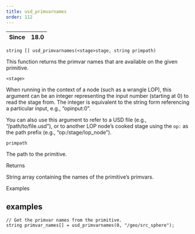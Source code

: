 ```yaml
---
title: usd_primvarnames
order: 112
---
```

| Since | 18.0 |
| --- | --- |

`string [] usd_primvarnames(<stage>stage, string primpath)`

This function returns the primvar names that are available on the given primitive.

`<stage>`

When running in the context of a node (such as a wrangle LOP), this argument can be an integer representing the input number (starting at 0) to read the stage from. The integer is equivalent to the string form referencing a particular input, e.g., “opinput:0”.

You can also use this argument to refer to a USD file (e.g., “/path/to/file.usd”), or to another LOP node’s cooked stage using the `op:` as the path prefix (e.g., “op:/stage/lop_node”).

`primpath`

The path to the primitive.

Returns

String array containing the names of the primitive’s primvars.

Examples

## examples

```vex
// Get the primvar names from the primitive.
string primvar_names[] = usd_primvarnames(0, "/geo/src_sphere");

```
